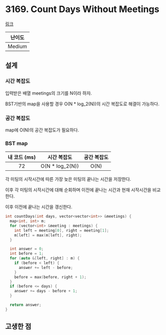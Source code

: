 # 3169. Count Days Without Meetings

[링크](https://leetcode.com/problems/count-days-without-meetings/description/)

| 난이도 |
| :----: |
| Medium |

## 설계

### 시간 복잡도

입력받은 배열 meetings의 크기를 N이라 하자.

BST기반의 map을 사용할 경우 O(N * log_2(N))의 시간 복잡도로 해결이 가능하다.

### 공간 복잡도

map에 O(N)의 공간 복잡도가 필요하다.

### BST map

| 내 코드 (ms) |   시간 복잡도   | 공간 복잡도 |
| :----------: | :-------------: | :---------: |
|      72      | O(N * log_2(N)) |    O(N)     |

각 미팅의 시작시간에 따른 가장 늦은 미팅의 끝나는 시간을 저장한다.

이후 각 미팅의 시작시간에 대해 순회하며 이전에 끝나는 시간과 현재 시작시간을 비교한다.

이후 이전에 끝나는 시간을 갱신한다.

```cpp
int countDays(int days, vector<vector<int>> &meetings) {
  map<int, int> m;
  for (vector<int> &meeting : meetings) {
    int left = meeting[0], right = meeting[1];
    m[left] = max(m[left], right);
  }

  int answer = 0;
  int before = 1;
  for (auto &[left, right] : m) {
    if (before < left) {
      answer += left - before;
    }
    before = max(before, right + 1);
  }
  if (before <= days) {
    answer += days - before + 1;
  }

  return answer;
}
```

## 고생한 점
